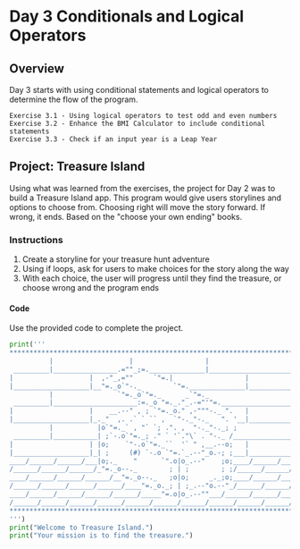# Day 3 Conditionals and Logical Operators

## Overview

Day 3 starts with using conditional statements and logical operators to determine the flow of the program.

    Exercise 3.1 - Using logical operators to test odd and even numbers
    Exercise 3.2 - Enhance the BMI Calculator to include conditional statements
    Exercise 3.3 - Check if an input year is a Leap Year

## Project: Treasure Island

Using what was learned from the exercises, the project for Day 2 was to build a Treasure Island app. This program would give users storylines and options to choose from. Choosing right will move the story forward. If wrong, it ends. Based on the "choose your own ending" books.

### Instructions

1. Create a storyline for your treasure hunt adventure
2. Using if loops, ask for users to make choices for the story along the way
3. With each choice, the user will progress until they find the treasure, or choose wrong and the program ends

#### Code

Use the provided code to complete the project.

```python
print('''
*******************************************************************************
          |                   |                  |                     |
 _________|________________.=""_;=.______________|_____________________|_______
|                   |  ,-"_,=""     `"=.|                  |
|___________________|__"=._o`"-._        `"=.______________|___________________
          |                `"=._o`"=._      _`"=._                     |
 _________|_____________________:=._o "=._."_.-="'"=.__________________|_______
|                   |    __.--" , ; `"=._o." ,-"""-._ ".   |
|___________________|_._"  ,. .` ` `` ,  `"-._"-._   ". '__|___________________
          |           |o`"=._` , "` `; .". ,  "-._"-._; ;              |
 _________|___________| ;`-.o`"=._; ." ` '`."\` . "-._ /_______________|_______
|                   | |o;    `"-.o`"=._``  '` " ,__.--o;   |
|___________________|_| ;     (#) `-.o `"=.`_.--"_o.-; ;___|___________________
____/______/______/___|o;._    "      `".o|o_.--"    ;o;____/______/______/____
/______/______/______/_"=._o--._        ; | ;        ; ;/______/______/______/_
____/______/______/______/__"=._o--._   ;o|o;     _._;o;____/______/______/____
/______/______/______/______/____"=._o._; | ;_.--"o.--"_/______/______/______/_
____/______/______/______/______/_____"=.o|o_.--""___/______/______/______/____
/______/______/______/______/______/______/______/______/______/______/_____ /
*******************************************************************************
''')
print("Welcome to Treasure Island.")
print("Your mission is to find the treasure.")
```
